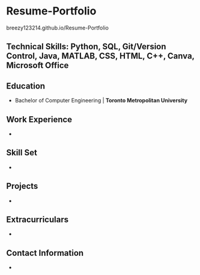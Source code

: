 # Resume-Portfolio
breezy123214.github.io/Resume-Portfolio
## Technical Skills: Python, SQL, Git/Version Control, Java, MATLAB, CSS, HTML, C++, Canva, Microsoft Office

## Education
- Bachelor of Computer Engineering | **Toronto Metropolitan University**
  
## Work Experience
- 
## Skill Set
- 
## Projects
- 
## Extracurriculars
- 
## Contact Information
- 
